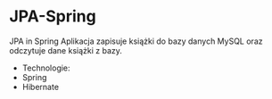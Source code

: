 # JPA-Spring
 JPA in Spring
Aplikacja zapisuje książki do bazy danych MySQL oraz odczytuje dane książki z bazy.
- Technologie:
- Spring
- Hibernate
